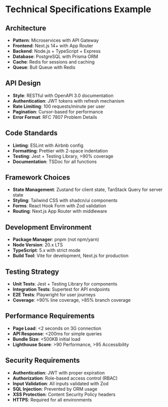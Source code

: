 # Technical Specifications Example

## Architecture
- **Pattern**: Microservices with API Gateway
- **Frontend**: Next.js 14+ with App Router
- **Backend**: Node.js + TypeScript + Express
- **Database**: PostgreSQL with Prisma ORM
- **Cache**: Redis for sessions and caching
- **Queue**: Bull Queue with Redis

## API Design
- **Style**: RESTful with OpenAPI 3.0 documentation
- **Authentication**: JWT tokens with refresh mechanism
- **Rate Limiting**: 100 requests/minute per user
- **Pagination**: Cursor-based for performance
- **Error Format**: RFC 7807 Problem Details

## Code Standards
- **Linting**: ESLint with Airbnb config
- **Formatting**: Prettier with 2-space indentation
- **Testing**: Jest + Testing Library, >90% coverage
- **Documentation**: TSDoc for all functions

## Framework Choices
- **State Management**: Zustand for client state, TanStack Query for server state
- **Styling**: Tailwind CSS with shadcn/ui components
- **Forms**: React Hook Form with Zod validation
- **Routing**: Next.js App Router with middleware

## Development Environment
- **Package Manager**: pnpm (not npm/yarn)
- **Node Version**: 20.x LTS
- **TypeScript**: 5.x with strict mode
- **Build Tool**: Vite for development, Next.js for production

## Testing Strategy
- **Unit Tests**: Jest + Testing Library for components
- **Integration Tests**: Supertest for API endpoints
- **E2E Tests**: Playwright for user journeys
- **Coverage**: >90% line coverage, >85% branch coverage

## Performance Requirements
- **Page Load**: <2 seconds on 3G connection
- **API Response**: <200ms for simple queries
- **Bundle Size**: <500KB initial load
- **Lighthouse Score**: >90 Performance, >95 Accessibility

## Security Requirements
- **Authentication**: JWT with proper expiration
- **Authorization**: Role-based access control (RBAC)
- **Input Validation**: All inputs validated with Zod
- **SQL Injection**: Prevented by ORM usage
- **XSS Protection**: Content Security Policy headers
- **HTTPS**: Required for all environments